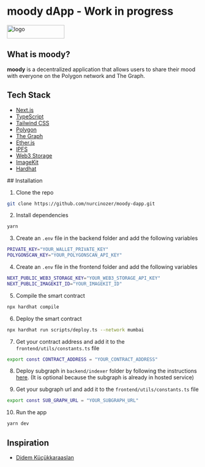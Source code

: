 # moody dApp - Work in progress

<img src="https://user-images.githubusercontent.com/20209512/200143706-8e1c6f68-063a-47ca-87e1-34963eed499b.svg" alt="logo" width="150" height="35" />

## What is moody?

**moody** is a decentralized application that allows users to share their mood with everyone on the Polygon network and The Graph.

## Tech Stack

- [Next.js](https://nextjs.org/)
- [TypeScript](https://www.typescriptlang.org/)
- [Tailwind CSS](https://tailwindcss.com/)
- [Polygon](https://polygon.technology/)
- [The Graph](https://thegraph.com/)
- [Ether.js](https://docs.ethers.io/v5/)
- [IPFS](https://ipfs.io/)
- [Web3 Storage](https://web3.storage/)
- [ImageKit](https://imagekit.io/)
- [Hardhat](https://hardhat.org/)

## Installation

1. Clone the repo

```bash
git clone https://github.com/nurcinozer/moody-dapp.git
```

2. Install dependencies

```bash
yarn
```

3. Create an `.env` file in the backend folder and add the following variables

```bash
PRIVATE_KEY="YOUR_WALLET_PRIVATE_KEY"
POLYGONSCAN_KEY="YOUR_POLYGONSCAN_API_KEY"
```

4. Create an `.env` file in the frontend folder and add the following variables

```bash
NEXT_PUBLIC_WEB3_STORAGE_KEY="YOUR_WEB3_STORAGE_API_KEY"
NEXT_PUBLIC_IMAGEKIT_ID="YOUR_IMAGEKIT_ID"
```

5. Compile the smart contract

```bash
npx hardhat compile
```

6. Deploy the smart contract

```bash
npx hardhat run scripts/deploy.ts --network mumbai
```

7. Get your contract address and add it to the `frontend/utils/constants.ts` file

```bash
export const CONTRACT_ADDRESS = "YOUR_CONTRACT_ADDRESS"
```

8. Deploy subgraph in `backend/indexer` folder by following the instructions [here](https://thegraph.com/docs/en/cookbook/quick-start/). (It is optional because the subgraph is already in hosted service)

9. Get your subgraph url and add it to the `frontend/utils/constants.ts` file

```bash
export const SUB_GRAPH_URL = "YOUR_SUBGRAPH_URL"
```

10. Run the app

```bash
yarn dev
```

## Inspiration

- [Didem Küçükkaraaslan](https://twitter.com/DidemKkkaraasl1/status/1588612558768177152)
